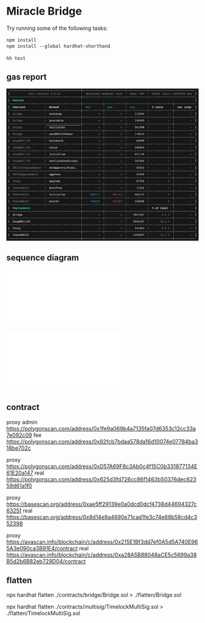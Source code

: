 # Miracle Bridge

Try running some of the following tasks:

```shell
npm install
npm install --global hardhat-shorthand

hh test
```

## gas report

![#1](./report_gas.png)

## sequence diagram

![#erc20](./exchange-erc20.md)

![#erc1155](./exchange-erc1155.md)


## contract 
proxy admin https://polygonscan.com/address/0x1fe9a069b4a7135fa07d6353c12cc33a7e092c09
fee https://polygonscan.com/address/0x82fcb7bdaa578da16d10074e07784ba318be702c

proxy https://polygonscan.com/address/0xD57A69F8c3Ab0c4f15C0b331877134E61E20a147
real https://polygonscan.com/address/0x625d3fd726cc86f1463b50376dec62359d61a1f0

proxy https://basescan.org/address/0xae5ff29139e0a0dcd0dcf4738d44694327c6325f
real https://basescan.org/address/0x8d14e9a4690e71cad1fe3c74e68b58cd4c352398

proxy https://avascan.info/blockchain/c/address/0x215E1Bf3dd7ef0A5d5A740E965A3e090ca3B91E4/contract
real https://avascan.info/blockchain/c/address/0xa28A5B88048aCE5c5699a38B5d2b6B82eb729D04/contract


## flatten
npx hardhat flatten ./contracts/bridge/Bridge.sol > ./flatten/Bridge.sol

npx hardhat flatten ./contracts/multisig/TimelockMultiSig.sol > ./flatten/TimelockMultiSig.sol